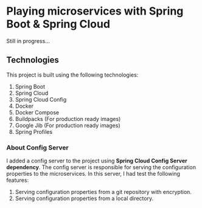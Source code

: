 Playing microservices with Spring Boot & Spring Cloud
====================================================

Still in progress...

Technologies
------------
This project is built using the following technologies:
1. Spring Boot
2. Spring Cloud
3. Spring Cloud Config
4. Docker
5. Docker Compose
6. Buildpacks (For production ready images)
7. Google Jib (For production ready images)
8. Spring Profiles

### About Config Server
I added a config server to the project using <b>Spring Cloud Config Server dependency</b>.
The config server is responsible for serving the configuration properties to the microservices.
In this server, I had test the following features:
1. Serving configuration properties from a git repository with encryption.
2. Serving configuration properties from a local directory.